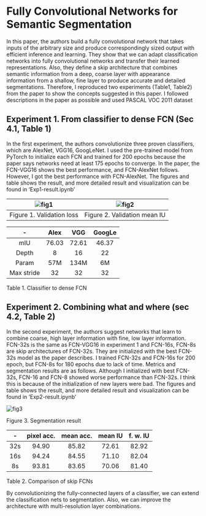 # Fully Convolutional Networks for Semantic Segmentation

In this paper, the authors build a fully convolutional network that takes inputs of the arbitrary size and produce correspondingly sized output with efficient inference and learning. They show that we can adapt classification networks into fully convolutional networks and transfer their learned representations. Also, they define a skip architecture that combines semantic information from a deep, coarse layer with appearance information from a shallow, fine layer to produce accurate and detailed segmentations. Therefore, I reproduced two experiments (Table1, Table2) from the paper to show the concepts suggested in this paper. I followed descriptions in the paper as possible and used PASCAL VOC 2011 dataset

## Experiment 1. From classifier to dense FCN (Sec 4.1, Table 1)
In the first experiment, the authors convolutionize three proven classifiers, which are AlexNet, VGG16, GoogLeNet. I used the pre-trained model from PyTorch to initialize each FCN and trained for 200 epochs because the paper says networks need at least 175 epochs to converge. In the paper, the FCN-VGG16 shows the best performance, and FCN-AlexNet follows. However, I got the best performance with FCN-AlexNet. The figures and table shows the result, and more detailed result and visualization can be found in ‘Exp1-result.ipynb’

![fig1](https://user-images.githubusercontent.com/52485688/87548598-b1be3880-c6e7-11ea-80a0-0ec7b08404e3.png)  |  ![fig2](https://user-images.githubusercontent.com/52485688/87548604-b387fc00-c6e7-11ea-832b-63f8485d1c1e.png)
:-------------------------:|:-------------------------:
Figure 1. Validation loss | Figure 2. Validation mean IU


|-|	Alex|	VGG|	GoogLe|
|:----:|:----:|:----:|:----:|
|mIU|	76.03|	72.61|46.37|
|Depth|	8|	16|	22|
|Param|	57M|	134M|	6M|
|Max stride|	32|	32|	32|

Table 1. Classifier to dense FCN


## Experiment 2. Combining what and where (sec 4.2, Table 2)
In the second experiment, the authors suggest networks that learn to combine coarse, high layer information with fine, low layer information. FCN-32s is the same as FCN-VGG16 in experiment 1 and FCN-16s, FCN-8s are skip architectures of FCN-32s. They are initialized with the best FCN-32s model as the paper describes. I trained FCN-32s and FCN-16s for 200 epoch, but FCN-8s for 180 epochs due to lack of time. Metrics and segmentation results are as follows. Although I initialized with best FCN-32s, FCN-16 and FCN-8 showed worse performance than FCN-32s. I think this is because of the initialization of new layers were bad. The figures and table shows the result, and more detailed result and visualization can be found in ‘Exp2-result.ipynb’

![fig3](https://user-images.githubusercontent.com/52485688/87548610-b551bf80-c6e7-11ea-912d-36d6f6dd94b1.png)

Figure 3. Segmentation result


|-|	pixel acc.|	mean acc.|	mean IU|	f. w. IU|
|:----:|:----:|:----:|:----:|:----:|
|32s|	94.90|	85.82|	72.61|	82.92|
|16s|	94.24|	84.55|	71.10|	82.04|
|8s|	93.81|	83.65|	70.06|	81.40|

Table 2. Comparison of skip FCNs

By convolutionizing the fully-connected layers of a classifier, we can extend the classification nets to segmentation. Also, we can improve the architecture with multi-resolution layer combinations.
